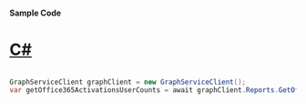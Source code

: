 #### Sample Code
# [C#](#tab/Csharp)

```C#

GraphServiceClient graphClient = new GraphServiceClient();
var getOffice365ActivationsUserCounts = await graphClient.Reports.GetOffice365ActivationsUserCounts().Request().GetAsync();

```